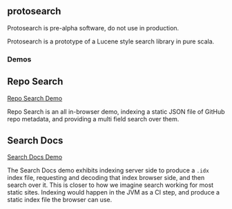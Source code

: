 ## protosearch

Protosearch is pre-alpha software, do not use in production.

Protosearch is a prototype of a Lucene style search library in pure scala.


### Demos


## Repo Search

[Repo Search Demo](../reposearch/index.html)

Repo Search is an all in-browser demo, indexing a static JSON file of GitHub repo metadata,
and providing a multi field search over them.


## Search Docs

[Search Docs Demo](../searchdocs/index.html)

The Search Docs demo exhibits indexing server side to produce a `.idx` index file,
requesting and decoding that index browser side, and then search over it.
This is closer to how we imagine search working for most static sites.
Indexing would happen in the JVM as a CI step, and produce a static index file the browser can use.
